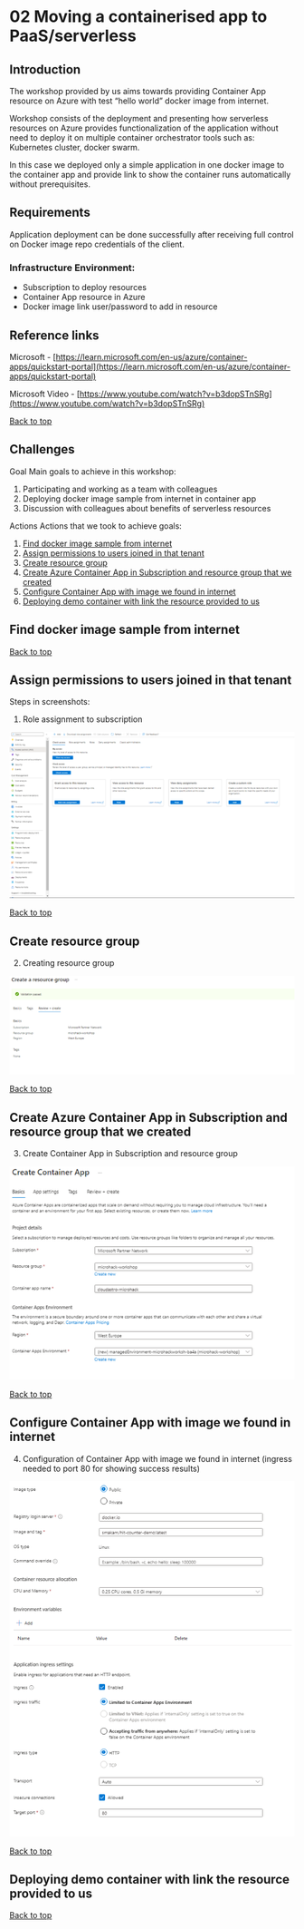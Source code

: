 # **02 Moving a containerised app to PaaS/serverless**

## **Introduction**

The workshop provided by us aims towards providing Container App resource on Azure with test “hello world” docker image from internet.

Workshop consists of the deployment and presenting how serverless resources on Azure provides functionalization of the application without need to deploy it on multiple container orchestrator tools such as: Kubernetes cluster, docker swarm.

In this case we deployed only a simple application in one docker image to the container app and provide link to show the container runs automatically without prerequisites.

## **Requirements**

Application deployment can be done successfully after receiving full control on Docker image repo credentials of the client.

### **Infrastructure Environment:**

- Subscription to deploy resources
- Container App resource in Azure
- Docker image link user/password to add in resource

## **Reference links**

Microsoft - [https://learn.microsoft.com/en-us/azure/container-apps/quickstart-portal](https://learn.microsoft.com/en-us/azure/container-apps/quickstart-portal)

Microsoft Video - [https://www.youtube.com/watch?v=b3dopSTnSRg](https://www.youtube.com/watch?v=b3dopSTnSRg)

[Back to top](#02-moving-a-containerised-app-to-paasserverless)

## **Challenges**

Goal
Main goals to achieve in this workshop:

1. Participating and working as a team with colleagues
2. Deploying docker image sample from internet in container app
3. Discussion with colleagues about benefits of serverless resources

Actions
Actions that we took to achieve goals:

1. [Find docker image sample from internet](#find-docker-image-sample-from-internet)
2. [Assign permissions to users joined in that tenant](#assign-permissions-to-users-joined-in-that-tenant)
3. [Create resource group](#create-resource-group)
4. [Create Azure Container App in Subscription and resource group that we created](#create-azure-container-app-in-subscription-and-resource-group-that-we-created)
5. [Configure Container App with image we found in internet](#configure-container-app-with-image-we-found-in-internet)
6. [Deploying demo container with link the resource provided to us](#deploying-demo-container-with-link-the-resource-provided-to-us)

## **Find docker image sample from internet**

[Back to top](#02-moving-a-containerised-app-to-paasserverless)

## **Assign permissions to users joined in that tenant**

Steps in screenshots:

1. Role assignment to subscription

![image](./.images/01-role-assignments-to-subscription.png)

[Back to top](#02-moving-a-containerised-app-to-paasserverless)

## **Create resource group**

2. Creating resource group

![image](./.images/02-create-resource-group.png)

[Back to top](#02-moving-a-containerised-app-to-paasserverless)

## **Create Azure Container App in Subscription and resource group that we created**

3. Create Container App in Subscription and resource group

![image](./.images/03-create-container-app.png)

[Back to top](#02-moving-a-containerised-app-to-paasserverless)

## **Configure Container App with image we found in internet**

4. Configuration of Container App with image we found in internet (ingress needed to port 80 for showing success results)

![image](./.images/04-Configuration-of-Container-App.png)

[Back to top](#02-moving-a-containerised-app-to-paasserverless)

## **Deploying demo container with link the resource provided to us**

[Back to top](#02-moving-a-containerised-app-to-paasserverless)
